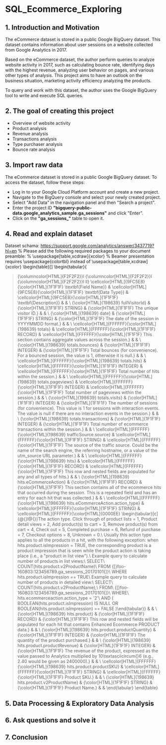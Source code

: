 # SQL_Ecommerce_Exploring

## 1. Introduction and Motivation
The eCommerce dataset is stored in a public Google BigQuery dataset. This dataset contains information about user sessions on a website collected from Google Analytics in 2017.

Based on the eCommerce dataset, the author perform queries to analyze website activity in 2017, such as calculating bounce rate, identifying days with the highest revenue, analyzing user behavior on pages, and various other types of analysis. This project aims to have an outlook on the business situation, marketing activity efficiency analyzing the products.

To query and work with this dataset, the author uses the Google BigQuery tool to write and execute SQL queries.
## 2. The goal of creating this project
- Overview of website activity
- Product analysis
- Revenue analysis
- Transactions analysis
- Type purchaser analysis
- Bounce rate analysis
## 3. Import raw data
The eCommerce dataset is stored in a public Google BigQuery dataset. To access the dataset, follow these steps:
- Log in to your Google Cloud Platform account and create a new project.
- Navigate to the BigQuery console and select your newly created project.
- Select "Add Data" in the navigation panel and then "Search a project".
- Enter the project ID **"bigquery-public-data.google_analytics_sample.ga_sessions"** and click "Enter".
- Click on the **"ga_sessions_"** table to open it.
## 4. Read and explain dataset
Dataset schama: https://support.google.com/analytics/answer/3437719?hl=en
% Please add the following required packages to your document preamble:
% \usepackage[table,xcdraw]{xcolor}
% Beamer presentation requires \usepackage{colortbl} instead of \usepackage[table,xcdraw]{xcolor}
\begin{table}[]
\begin{tabular}{
>{\columncolor[HTML]{F2F2F2}}l 
>{\columncolor[HTML]{F2F2F2}}l 
>{\columncolor[HTML]{F2F2F2}}l ll}
\cellcolor[HTML]{9FC5E8}{\color[HTML]{1F1F1F} \textbf{Field Name}}               & \cellcolor[HTML]{9FC5E8}{\color[HTML]{1F1F1F} \textbf{Data Type}} & \cellcolor[HTML]{9FC5E8}{\color[HTML]{1F1F1F} \textbf{Description}}                                                                                                                                                                                                                                                                                                                                                                                                                                                                                                                                                                                                                                                                                                                                                                                                                                                                                                                                                                                                                                                                                                  &  &  \\
{\color[HTML]{198639} fullVisitorId}                                             & {\color[HTML]{1F1F1F} STRING}                                     & {\color[HTML]{1F1F1F} The unique visitor ID.}                                                                                                                                                                                                                                                                                                                                                                                                                                                                                                                                                                                                                                                                                                                                                                                                                                                                                                                                                                                                                                                                                                                        &  &  \\
{\color[HTML]{198639} date}                                                      & {\color[HTML]{1F1F1F} STRING}                                     & {\color[HTML]{1F1F1F} The date of the session in YYYYMMDD format.}                                                                                                                                                                                                                                                                                                                                                                                                                                                                                                                                                                                                                                                                                                                                                                                                                                                                                                                                                                                                                                                                                                   &  &  \\
\cellcolor[HTML]{FFFFFF}{\color[HTML]{198639} totals}                            & \cellcolor[HTML]{FFFFFF}{\color[HTML]{1F1F1F} RECORD}             & \cellcolor[HTML]{FFFFFF}{\color[HTML]{1F1F1F} This section contains aggregate values across the session.}                                                                                                                                                                                                                                                                                                                                                                                                                                                                                                                                                                                                                                                                                                                                                                                                                                                                                                                                                                                                                                                            &  &  \\
{\color[HTML]{198639} totals.bounces}                                            & {\color[HTML]{1F1F1F} INTEGER}                                    & {\color[HTML]{1F1F1F} Total bounces (for convenience). For a bounced session, the value is 1, otherwise it is null.}                                                                                                                                                                                                                                                                                                                                                                                                                                                                                                                                                                                                                                                                                                                                                                                                                                                                                                                                                                                                                                                 &  &  \\
\cellcolor[HTML]{FFFFFF}{\color[HTML]{198639} totals.hits}                       & \cellcolor[HTML]{FFFFFF}{\color[HTML]{1F1F1F} INTEGER}            & \cellcolor[HTML]{FFFFFF}{\color[HTML]{1F1F1F} Total number of hits within the session.}                                                                                                                                                                                                                                                                                                                                                                                                                                                                                                                                                                                                                                                                                                                                                                                                                                                                                                                                                                                                                                                                              &  &  \\
\cellcolor[HTML]{FFFFFF}{\color[HTML]{198639} totals.pageviews}                  & \cellcolor[HTML]{FFFFFF}{\color[HTML]{1F1F1F} INTEGER}            & \cellcolor[HTML]{FFFFFF}{\color[HTML]{1F1F1F} Total number of pageviews within the session.}                                                                                                                                                                                                                                                                                                                                                                                                                                                                                                                                                                                                                                                                                                                                                                                                                                                                                                                                                                                                                                                                         &  &  \\
{\color[HTML]{198639} totals.visits}                                             & {\color[HTML]{1F1F1F} INTEGER}                                    & {\color[HTML]{1F1F1F} The number of sessions (for convenience). This value is 1 for sessions with interaction events. The value is null if there are no interaction events in the session.}                                                                                                                                                                                                                                                                                                                                                                                                                                                                                                                                                                                                                                                                                                                                                                                                                                                                                                                                                                          &  &  \\
{\color[HTML]{198639} totals.transactions}                                       & {\color[HTML]{1F1F1F} INTEGER}                                    & {\color[HTML]{1F1F1F} Total number of ecommerce transactions within the session.}                                                                                                                                                                                                                                                                                                                                                                                                                                                                                                                                                                                                                                                                                                                                                                                                                                                                                                                                                                                                                                                                                    &  &  \\
\cellcolor[HTML]{FFFFFF}{\color[HTML]{198639} trafficSource.source}              & \cellcolor[HTML]{FFFFFF}{\color[HTML]{1F1F1F} STRING}             & \cellcolor[HTML]{FFFFFF}{\color[HTML]{1F1F1F} The source of the traffic source. Could be the name of the search engine, the referring hostname, or a value of the utm\_source URL parameter.}                                                                                                                                                                                                                                                                                                                                                                                                                                                                                                                                                                                                                                                                                                                                                                                                                                                                                                                                                                        &  &  \\
\cellcolor[HTML]{FFFFFF}{\color[HTML]{198639} hits}                              & \cellcolor[HTML]{FFFFFF}{\color[HTML]{1F1F1F} RECORD}             & \cellcolor[HTML]{FFFFFF}{\color[HTML]{1F1F1F} This row and nested fields are populated for any and all types of hits.}                                                                                                                                                                                                                                                                                                                                                                                                                                                                                                                                                                                                                                                                                                                                                                                                                                                                                                                                                                                                                                               &  &  \\
{\color[HTML]{198639} hits.eCommerceAction}                                      & {\color[HTML]{1F1F1F} RECORD}                                     & {\color[HTML]{1F1F1F} This section contains all of the ecommerce hits that occurred during the session. This is a repeated field and has an entry for each hit that was collected.}                                                                                                                                                                                                                                                                                                                                                                                                                                                                                                                                                                                                                                                                                                                                                                                                                                                                                                                                                                                  &  &  \\
\cellcolor[HTML]{FFFFFF}{\color[HTML]{198639} hits.eCommerceAction.action\_type} & \cellcolor[HTML]{FFFFFF}{\color[HTML]{1F1F1F} STRING}             & \cellcolor[HTML]{FFFFFF}{\color[HTML]{0000EE} \begin{tabular}[c]{@{}l@{}}The action type. Click through of product lists = 1, Product detail views = 2, Add product(s) to cart = 3, Remove product(s) from cart = 4, Check out = 5, Completed purchase = 6, Refund of purchase = 7, Checkout options = 8, Unknown = 0.\\ Usually this action type applies to all the products in a hit, with the following exception: when hits.product.isImpression = TRUE, the corresponding product is a product impression that is seen while the product action is taking place (i.e., a "product in list view").\\ Example query to calculate number of products in list views:\\ SELECT\\ COUNT(hits.product.v2ProductName)\\ FROM {[}foo-160803:123456789.ga\_sessions\_20170101{]}\\ WHERE hits.product.isImpression == TRUE\\ Example query to calculate number of products in detailed view:\\ SELECT\\ COUNT(hits.product.v2ProductName),\\ FROM\\ {[}foo-160803:123456789.ga\_sessions\_20170101{]}\\ WHERE\\ hits.ecommerceaction.action\_type = '2'\\ AND ( BOOLEAN(hits.product.isImpression) IS NULL OR BOOLEAN(hits.product.isImpression) == FALSE )\end{tabular}} &  &  \\
{\color[HTML]{198639} hits.product}                                              & {\color[HTML]{1F1F1F} RECORD}                                     & {\color[HTML]{1F1F1F} This row and nested fields will be populated for each hit that contains Enhanced Ecommerce PRODUCT data.}                                                                                                                                                                                                                                                                                                                                                                                                                                                                                                                                                                                                                                                                                                                                                                                                                                                                                                                                                                                                                                      &  &  \\
{\color[HTML]{198639} hits.product.productQuantity}                              & {\color[HTML]{1F1F1F} INTEGER}                                    & {\color[HTML]{1F1F1F} The quantity of the product purchased.}                                                                                                                                                                                                                                                                                                                                                                                                                                                                                                                                                                                                                                                                                                                                                                                                                                                                                                                                                                                                                                                                                                        &  &  \\
{\color[HTML]{198639} hits.product.productRevenue}                               & {\color[HTML]{1F1F1F} INTEGER}                                    & {\color[HTML]{1F1F1F} The revenue of the product, expressed as the value passed to Analytics multiplied by 10\textasciicircum{}6 (e.g., 2.40 would be given as 2400000).}                                                                                                                                                                                                                                                                                                                                                                                                                                                                                                                                                                                                                                                                                                                                                                                                                                                                                                                                                                                            &  &  \\
\cellcolor[HTML]{FFFFFF}{\color[HTML]{198639} hits.product.productSKU}           & \cellcolor[HTML]{FFFFFF}{\color[HTML]{1F1F1F} STRING}             & \cellcolor[HTML]{FFFFFF}{\color[HTML]{1F1F1F} Product SKU.}                                                                                                                                                                                                                                                                                                                                                                                                                                                                                                                                                                                                                                                                                                                                                                                                                                                                                                                                                                                                                                                                                                          &  &  \\
{\color[HTML]{198639} hits.product.v2ProductName}                                & {\color[HTML]{1F1F1F} STRING}                                     & {\color[HTML]{1F1F1F} Product Name.}                                                                                                                                                                                                                                                                                                                                                                                                                                                                                                                                                                                                                                                                                                                                                                                                                                                                                                                                                                                                                                                                                                                                 &  & 
\end{tabular}
\end{table}
## 5. Data Processing & Exploratory Data Analysis
## 6. Ask questions and solve it
## 7. Conclusion
